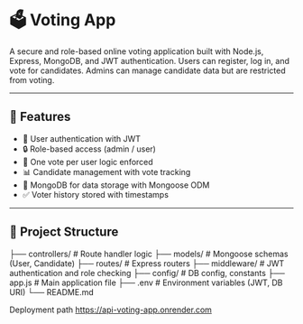 # 🗳️ Voting App

A secure and role-based online voting application built with Node.js, Express, MongoDB, and JWT authentication. Users can register, log in, and vote for candidates. Admins can manage candidate data but are restricted from voting.

---

## 🚀 Features

- 👤 User authentication with JWT
- 🔒 Role-based access (admin / user)
- 🧾 One vote per user logic enforced
- 📊 Candidate management with vote tracking
- 🧠 MongoDB for data storage with Mongoose ODM
- ✅ Voter history stored with timestamps

---

## 📁 Project Structure

├── controllers/ # Route handler logic
├── models/ # Mongoose schemas (User, Candidate)
├── routes/ # Express routers
├── middleware/ # JWT authentication and role checking
├── config/ # DB config, constants
├── app.js # Main application file
├── .env # Environment variables (JWT, DB URI)
└── README.md

Deployment path
https://api-voting-app.onrender.com
